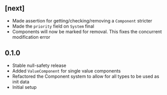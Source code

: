 ## [next]
- Made assertion for getting/checking/removing a `Component` stricter
- Made the `priority` field on `System` final
- Components will now be marked for removal. This fixes the concurrent modification error

## 0.1.0
- Stable null-safety release
- Added `ValueComponent` for single value components
- Refactored the Component system to allow for all types to be used as init data
- Initial setup
